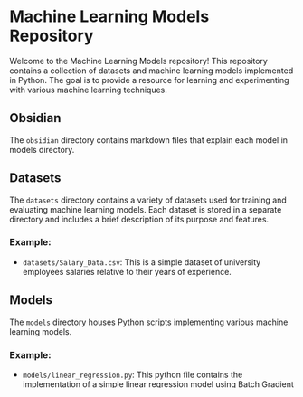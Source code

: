 # Machine Learning Models Repository

Welcome to the Machine Learning Models repository! This repository contains a collection of datasets and machine learning models implemented in Python. The goal is to provide a resource for learning and experimenting with various machine learning techniques.

## Obsidian

The `obsidian` directory contains markdown files that explain each model in models directory.

## Datasets

The `datasets` directory contains a variety of datasets used for training and evaluating machine learning models. Each dataset is stored in a separate directory and includes a brief description of its purpose and features.

### Example:

- `datasets/Salary_Data.csv`: This is a simple dataset of university employees salaries relative to their years of experience.

## Models

The `models` directory houses Python scripts implementing various machine learning models.

### Example:

- `models/linear_regression.py`: This python file contains the implementation of a simple linear regression model using Batch Gradient Descent and Stochastic Gradient Descent.

## Getting Started

1. **Clone the Repository:**

   ```bash
   git clone https://github.com/Shinji13/ML-Models.git
   cd ML-Models
   ```

2. **Install Dependencies:**

   ```bash
   pip install -r requirements.txt
   ```

3. **Explore Datasets:**
   Browse the `datasets` directory to find the dataset you are interested in.

4. **Run Models:**
   Explore the `models` directory and run the provided scripts or notebooks to train and evaluate different machine learning models.

## Contributing

Contributions are welcome! If you have implemented a new model, added a dataset, or improved existing code, feel free to submit a pull request.

## License

This project is licensed under the MIT License - see the [LICENSE](LICENSE) file for details.

## Acknowledgments

- Inspired by [stanford-cs229](https://youtube.com/playlist?list=PLoROMvodv4rMiGQp3WXShtMGgzqpfVfbU&si=zErOVGgssjpfWq-0).
- Datasets pulled from [kaggle](https://www.kaggle.com/datasets/).

